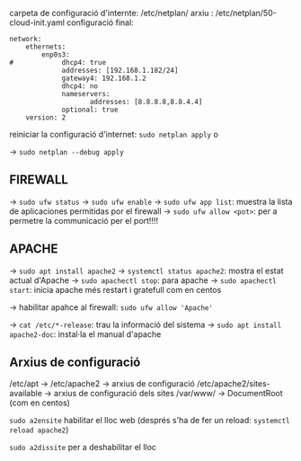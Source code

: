 carpeta de configuració d'internte: /etc/netplan/
arxiu : /etc/netplan/50-cloud-init.yaml configuració final:
```
network:
    ethernets:
        enp0s3:
#            dhcp4: true
             addresses: [192.168.1.182/24]
             gateway4: 192.168.1.2
             dhcp4: no
             nameservers:
                    addresses: [8.8.8.8,8.8.4.4]
             optional: true
    version: 2
```
reiniciar la configuració d'internet: `sudo netplan apply` o

-> `sudo netplan --debug apply`

## FIREWALL
-> `sudo ufw status`
-> `sudo ufw enable`
-> `sudo ufw app list`: muestra la lista de aplicaciones permitidas por el firewall
-> `sudo ufw allow <pot>`: per a permetre la communicació per el port!!!!

## APACHE
-> `sudo apt install apache2`
-> `systemctl status apache2`: mostra el estat actual d'Apache
-> `sudo apachectl stop`: para apache
-> `sudo apachectl start`: inicia apache
més restart i gratefull com en centos

-> habilitar apahce al firewall: `sudo ufw allow 'Apache'`

-> `cat /etc/*-release`: trau la informació del sistema
-> `sudo apt install apache2-doc`: instal·la el manual d'apache

## Arxius de configuració
/etc/apt ->
/etc/apache2 -> arxius de configuració
/etc/apache2/sites-available -> arxius de configuració dels sites
/var/www/ -> DocumentRoot (com en centos)

`sudo a2ensite` habilitar el lloc web (després s'ha de fer un reload: `systemctl reload apache2`)

`sudo a2dissite` per a deshabilitar el lloc
